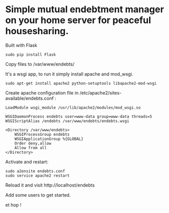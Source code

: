 # Simple mutual endebtment manager on your home server for peaceful housesharing.

Built with Flask

    sudo pip install Flask

Copy files to /var/www/endebts/

It's a wsgi app, to run it simply install apache and mod_wsgi.

    sudo apt-get install apache2 python-setuptools libapache2-mod-wsgi

Create apache configuration file in /etc/apache2/sites-available/endebts.conf :

    LoadModule wsgi_module /usr/lib/apache2/modules/mod_wsgi.so

    WSGIDaemonProcess endebts user=www-data group=www-data threads=5
    WSGIScriptAlias /endebts /var/www/endebts/endebts.wsgi

    <Directory /var/www/endebts>
        WSGIProcessGroup endebts
        WSGIApplicationGroup %{GLOBAL}
        Order deny,allow
        Allow from all
    </Directory>

Activate and restart:

    sudo a2ensite endebts.conf
    sudo service apache2 restart

Reload it and visit http://localhost/endebts

Add some users to get started.


et hop !
